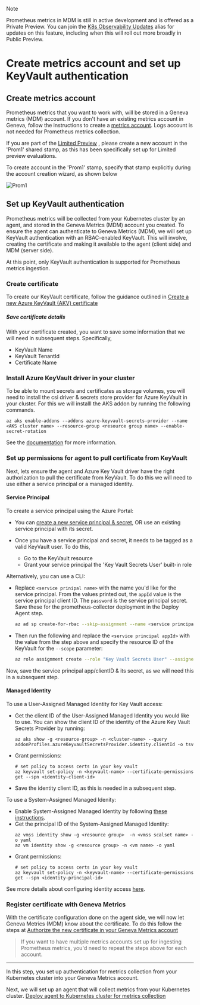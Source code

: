 > [!Note]
> Prometheus metrics in MDM is still in active development and is offered as a Private Preview. You can join the [K8s Observability Updates](https://idwebelements/GroupManagement.aspx?Group=K8sObsUpdates&Operation=join) alias for updates on this feature, including when this will roll out more broadly in Public Preview.

# Create metrics account and set up KeyVault authentication

## Create metrics account

Prometheus metrics that you want to work with, will be stored in a Geneva metrics (MDM) account. If you don't have an existing metrics account in Geneva, follow the instructions to create a [metrics account](~/getting_started/v2/createaccounts_basic.md). Logs account is not needed for Prometheus metrics collection.

If you are part of the [Limited Preview](~/metrics/Prometheus/PromMDMLimitedPreview.md) , please create a new account in the 'Prom1' shared stamp, as this has been specifically set up for Limited preview evaluations.

To create account in the 'Prom1' stamp, specify that stamp explicitly during the account creation wizard, as shown below  

![Prom1](~/metrics/images/prometheus/PromCreateAccountLimitedPreview.png)

## Set up KeyVault authentication

Prometheus metrics will be collected from your Kubernetes cluster by an agent, and stored in the Geneva Metrics (MDM) account you created. To ensure the agent can authenticate to Geneva Metrics (MDM), we will set up KeyVault authentication with an RBAC-enabled KeyVault. This will involve, creating the certificate and making it available to the agent (client side) and MDM (server side).

At this point, only KeyVault authentication is supported for Prometheus metrics ingestion.  

### Create certificate

To create our KeyVault certificate, follow the guidance outlined in [Create a new Azure KeyVault (AKV) certificate](~/collect/authentication/keyvaultcreatecert.md)

##### Save certificate details

With your certificate created, you want to save some information that we will need in subsequent steps. Specifically,  

- KeyVault Name
- KeyVault TenantId
- Certificate Name 

### Install Azure KeyVault driver in your cluster

To be able to mount secrets and certificates as storage volumes, you will need to install the csi driver & secrets store provider for Azure KeyVault in your cluster.
For this we will installl the AKS addon by running the following commands.

```shell
az aks enable-addons --addons azure-keyvault-secrets-provider --name <AKS cluster name> --resource-group <resource group name> --enable-secret-rotation
```

See the [documentation](https://docs.microsoft.com/en-us/azure/aks/csi-secrets-store-driver) for more information.

### Set up permissions for agent to pull certificate from KeyVault

Next, lets ensure the agent and Azure Key Vault driver have the right authorization to pull the certificate from KeyVault. To do this we will need to use either a service principal or a managed identity.

#### Service Principal

To create a service principal using the Azure Portal:

* You can [create a new service principal & secret](https://docs.microsoft.com/en-us/azure/active-directory/develop/howto-create-service-principal-portal), OR use an existing service principal with its secret.

* Once you have a service principal and secret, it needs to be tagged as a valid KeyVault user. To do this,  
    - Go to the KeyVault resource  
    - Grant your service principal the 'Key Vault Secrets User' built-in role  

Alternatively, you can use a CLI:
* Replace `<service prinipal name>` with the name you'd like for the service principal. From the values printed out, the `appId` value is the service principal client ID. The `password` is the service principal secret. Save these for the prometheus-collector deployment in the Deploy Agent step.

    ```bash
    az ad sp create-for-rbac --skip-assignment --name <service principal name>
    ```
*  Then run the following and replace the `<service principal appId>` with the value from the step above and specify the resource ID of the KeyVault for the `--scope` parameter:
    ```bash
    az role assignment create --role "Key Vault Secrets User" --assignee <service principal appId> --scope /subscriptions/<subscriptionid>/resourcegroups/<resourcegroup>/providers/Microsoft.KeyVault/vaults/<keyvaultname>
    ```

Now, save the service principal app/clientID & its secret, as we will need this in a subsequent step.

#### Managed Identity

To use a User-Assigned Managed Identity for Key Vault access:
* Get the client ID of the User-Assigned Managed Identity you would like to use. You can show the client ID of the identity of the Azure Key Vault Secrets Provider by running:

  ```shell
  az aks show -g <resource-group> -n <cluster-name> --query addonProfiles.azureKeyvaultSecretsProvider.identity.clientId -o tsv
  ```
* Grant permissions:

  ```shell
  # set policy to access certs in your key vault
  az keyvault set-policy -n <keyvault-name> --certificate-permissions get --spn <identity-client-id>
  ```
* Save the identity client ID, as this is needed in a subsequent step.

To use a System-Assigned Managed Idenity:
* Enable System-Assigned Managed Identity by following [these instructions](https://docs.microsoft.com/en-us/azure/active-directory/managed-identities-azure-resources/qs-configure-cli-windows-vm#enable-system-assigned-managed-identity-on-an-existing-azure-vm).
* Get the principal ID of the System-Assigned Managed Identity:
  ```shell
  az vmss identity show -g <resource group>  -n <vmss scalset name> -o yaml
  az vm identity show -g <resource group> -n <vm name> -o yaml
  ```
* Grant permissions:
  ```shell
  # set policy to access certs in your key vault
  az keyvault set-policy -n <keyvault-name> --certificate-permissions get --spn <identity-principal-id>
  ```

See more details about configuring identity access [here](https://docs.microsoft.com/en-us/azure/aks/csi-secrets-store-identity-access).

### Register certificate with Geneva Metrics

With the certificate configuration done on the agent side, we will now let Geneva Metrics (MDM) know about the certificate. To do this follow the steps at [Authorize the new certificate in your Geneva Metrics account](~/collect/authentication/keyvaultmetricsauthorize.md)  
  
> If you want to have multiple metrics accounts set up for ingesting Prometheus metrics, you'd need to repeat the steps above for each account.  
  
--------------------------------------

In this step, you set up authentication for metrics collection from your Kubernetes cluster into your Geneva Metrics account.

Next, we will set up an agent that will collect metrics from your Kubernetes cluster. [Deploy agent to Kubernetes cluster for metrics collection](~/metrics/prometheus/PromMDMTutorial2DeployAgentHELM.md)
